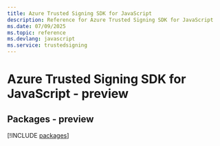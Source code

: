 ```yaml
---
title: Azure Trusted Signing SDK for JavaScript
description: Reference for Azure Trusted Signing SDK for JavaScript
ms.date: 07/09/2025
ms.topic: reference
ms.devlang: javascript
ms.service: trustedsigning
---
```

# Azure Trusted Signing SDK for JavaScript - preview
## Packages - preview
[!INCLUDE [packages](trusted-signing-index.md)]